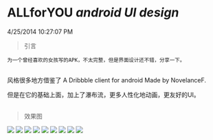 ALLforYOU _android_ _UI_ _design_
========================
4/25/2014 10:27:07 PM 

> 引言
 
	为一个曾经喜欢的女孩写的APK，不太完整，但是界面设计还不错，分享一下。


##
风格很多地方借鉴了  A Dribbble client for android Made by NovelanceF.

 但是在它的基础上面，加上了瀑布流，更多人性化地动画，更友好的UI。
##


>  效果图
<img src="https://github.com/TaurusXi/ALLforYOU_android_design/blob/master/AllForYou/art/1.png"/>
<img src="https://github.com/TaurusXi/ALLforYOU_android_design/blob/master/AllForYou/art/2.png"/>
<img src="https://github.com/TaurusXi/ALLforYOU_android_design/blob/master/AllForYou/art/3.png"/>
<img src="https://github.com/TaurusXi/ALLforYOU_android_design/blob/master/AllForYou/art/4.png"/>
<img src="https://github.com/TaurusXi/ALLforYOU_android_design/blob/master/AllForYou/art/5.png"/>
<img src="https://github.com/TaurusXi/ALLforYOU_android_design/blob/master/AllForYou/art/6.png"/>
<img src="https://github.com/TaurusXi/ALLforYOU_android_design/blob/master/AllForYou/art/7.png"/>
<img src="https://github.com/TaurusXi/ALLforYOU_android_design/blob/master/AllForYou/art/8.png"/>
<img src="https://github.com/TaurusXi/ALLforYOU_android_design/blob/master/AllForYou/art/9.png"/>
<br/>